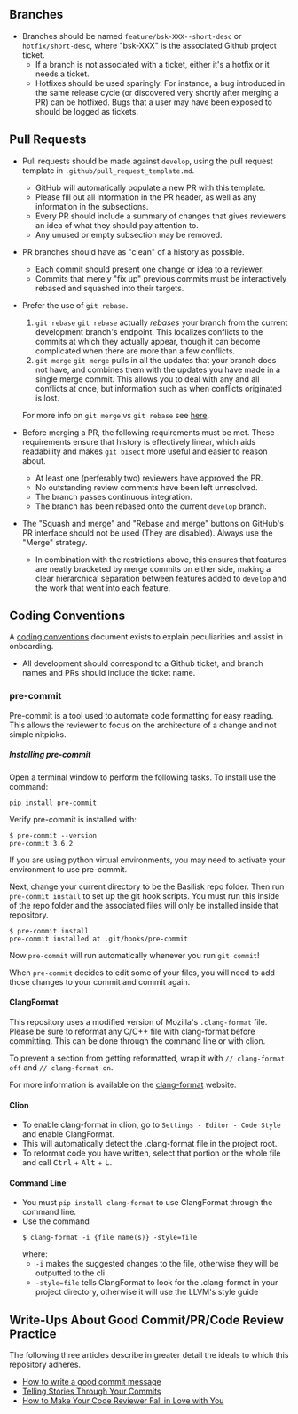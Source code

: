 ## Branches

-   Branches should be named `feature/bsk-XXX--short-desc` or `hotfix/short-desc`, where "bsk-XXX" is the associated
    Github project ticket.
    -   If a branch is not associated with a ticket, either it's a hotfix or it needs a ticket.
    -   Hotfixes should be used sparingly. For instance, a bug introduced in the same release cycle
    (or discovered very shortly after merging a PR) can be hotfixed. Bugs that a user may have been exposed to should
    be logged as tickets.

## Pull Requests

-   Pull requests should be made against `develop`, using the pull request template in `.github/pull_request_template.md`.

    -   GitHub will automatically populate a new PR with this template.
    -   Please fill out all information in the PR header, as well as any information in the subsections.
    -   Every PR should include a summary of changes that gives reviewers an idea of what they should pay attention to.
    -   Any unused or empty subsection may be removed.
-   PR branches should have as "clean" of a history as possible.
    -   Each commit should present one change or idea to a reviewer.
    -   Commits that merely "fix up" previous commits must be interactively rebased and squashed into their targets.
-   Prefer the use of `git rebase`.

    1.  `git rebase` `git rebase` actually _rebases_ your branch from the current development branch's endpoint. This
    localizes conflicts to the commits at which they actually appear, though it can become complicated when there are
    more than a few conflicts.
    2.  `git merge` `git merge` pulls in all the updates that your branch does not have, and combines them with the
    updates you have made in a single merge commit. This allows you to deal with any and all conflicts at once, but
    information such as when conflicts originated is lost.

    For more info on `git merge` vs `git rebase` see [here](https://www.atlassian.com/git/tutorials/merging-vs-rebasing).

-   Before merging a PR, the following requirements must be met. These requirements ensure that history is effectively
linear, which aids readability and makes `git bisect` more useful and easier to reason about.

    -   At least one (perferably two) reviewers have approved the PR.
    -   No outstanding review comments have been left unresolved.
    -   The branch passes continuous integration.
    -   The branch has been rebased onto the current `develop` branch.
-   The "Squash and merge" and "Rebase and merge" buttons on GitHub's PR interface should not be used (They are
disabled). Always use the "Merge" strategy.
    -   In combination with the restrictions above, this ensures that features are neatly bracketed by merge commits
    on either side, making a clear hierarchical separation between features added to `develop` and the work that went
    into each feature.

## Coding Conventions

A [coding conventions](https://hanspeterschaub.info/basilisk/Support/Developer/CodingGuidlines.html) document exists to
explain peculiarities and assist in onboarding.

-  All development should correspond to a Github ticket, and branch names and PRs should include the ticket name.

### pre-commit

Pre-commit is a tool used to automate code formatting for easy reading.
This allows the reviewer to focus on the architecture of a change and not simple nitpicks.

##### Installing pre-commit

Open a terminal window to perform the following tasks.
To install use the command:
```
pip install pre-commit
```
Verify pre-commit is installed with:
```
$ pre-commit --version
pre-commit 3.6.2
```

If you are using python virtual environments, you may need to activate your environment to use pre-commit.

Next, change your current directory to be the Basilisk repo folder.  Then run ```pre-commit install``` to set up the git hook scripts.
You must run this inside of the repo folder and the associated files will only be installed inside that repository.
```
$ pre-commit install
pre-commit installed at .git/hooks/pre-commit
```
Now ```pre-commit``` will run automatically whenever you run ```git commit```!

When ```pre-commit``` decides to edit some of your files,
you will need to add those changes to your commit and commit again.

#### ClangFormat

This repository uses a modified version of Mozilla's ```.clang-format``` file.
Please be sure to reformat any C/C++ file with clang-format before committing.
This can be done through the command line or with clion.

To prevent a section from getting reformatted, wrap it with ```// clang-format off``` and ```// clang-format on```.

For more information is available on the [clang-format](https://clang.llvm.org/docs/ClangFormat.html) website.

#### Clion

* To enable clang-format in clion, go to ```Settings - Editor - Code Style``` and enable ClangFormat.
* This will automatically detect the .clang-format file in the project root.
* To reformat code you have written, select that portion or the whole file
     and call <kbd>Ctrl</kbd> + <kbd>Alt</kbd> + <kbd>L</kbd>.

#### Command Line

* You must ```pip install clang-format``` to use ClangFormat through the command line.
* Use the command
  ```
  $ clang-format -i {file name(s)} -style=file
  ```
  where:
     * ```-i``` makes the suggested changes to the file, otherwise they will be outputted to the cli
     * ```-style=file``` tells ClangFormat to look for the .clang-format in your project directory,
       otherwise it will use the LLVM's style guide

## Write-Ups About Good Commit/PR/Code Review Practice

The following three articles describe in greater detail the ideals to which this repository adheres.

-   [How to write a good commit message](https://chris.beams.io/posts/git-commit/)
-   [Telling Stories Through Your Commits](https://blog.mocoso.co.uk/talks/2015/01/12/telling-stories-through-your-commits/)
-   [How to Make Your Code Reviewer Fall in Love with You](https://mtlynch.io/code-review-love/)
